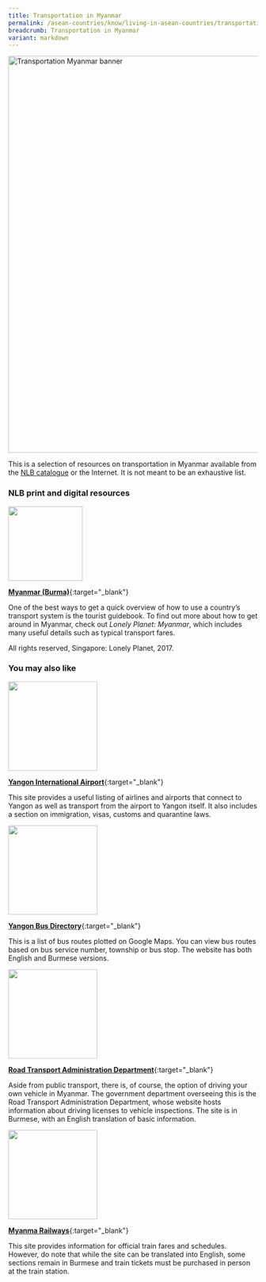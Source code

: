 ```yaml
---
title: Transportation in Myanmar
permalink: /asean-countries/know/living-in-asean-countries/transportation-in-myanmar/
breadcrumb: Transportation in Myanmar
variant: markdown
---
```

<img src="/images/asean-living/Transportation-Myanmar.jpg" alt="Transportation Myanmar banner" style="width:800px;">

 This is a selection of resources on transportation in Myanmar available from the [NLB catalogue](http://catalogue.nlb.gov.sg/) or the Internet.  It is not meant to be an exhaustive list.

### **NLB print and digital resources**

<img src="/images/book-covers/Myanmar-Burma-2017.png" style="width:150px;">

[**Myanmar (Burma)**](http://eservice.nlb.gov.sg/item_holding.aspx?bid=7085951){:target="_blank"}

One of the best ways to get a quick overview of how to use a country’s transport system is the tourist guidebook. To find out more about how to get around in Myanmar, check out *Lonely Planet: Myanmar*, which includes many useful details such as typical transport fares.

All rights reserved, Singapore: Lonely Planet, 2017.

### **You may also like**

<img src="/images/resources/Article 4.jpg" style="width:180px;">

[**Yangon International Airport**](http://yangonairport.aero/){:target="_blank"}

This site provides a useful listing of airlines and airports that connect to Yangon as well as transport from the airport to Yangon itself. It also includes a section on immigration, visas, customs and quarantine laws.

<img src="/images/resources/Article 1.jpg" style="width:180px;">

[**Yangon Bus Directory**](http://ygnbusdirectory.com/){:target="_blank"}

This is a list of bus routes plotted on Google Maps. You can view bus routes based on bus service number, township or bus stop. The website has both English and Burmese versions.

<img src="/images/resources/Article 2.jpg" style="width:180px;">

[**Road Transport Administration Department**](https://rtad.gov.mm/){:target="_blank"}

Aside from public transport, there is, of course, the option of driving your own vehicle in Myanmar. The government department overseeing this is the Road Transport Administration Department, whose website hosts information about driving licenses to vehicle inspections. The site is in Burmese, with an English translation of basic information.

<img src="/images/resources/Article 4.jpg" style="width:180px;">

[**Myanma Railways**](https://www.railways.gov.mm/){:target="_blank"}

This site provides information for official train fares and schedules. However, do note that while the site can be translated into English, some sections remain in Burmese and train tickets must be purchased in person at the train station.